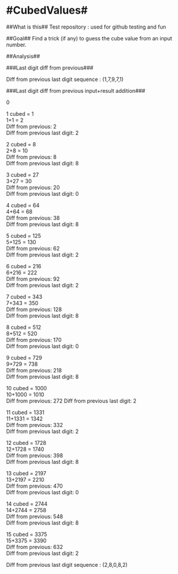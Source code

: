 #CubedValues#
===========

##What is this##
Test repository : used for github testing and fun

##Goal##
Find a trick (if any) to guess the cube value from an input number.

##Analysis##

###Last digit diff from previous###

Diff from previous last digit sequence : (1,7,9,7,1)

###Last digit diff from previous input+result addition###

0

1 cubed = 1  
1+1 = 2  
Diff from previous: 2  
Diff from previous last digit: 2

2 cubed = 8  
2+8 = 10  
Diff from previous: 8  
Diff from previous last digit: 8

3 cubed = 27  
3+27 = 30  
Diff from previous: 20  
Diff from previous last digit: 0

4 cubed = 64  
4+64 = 68  
Diff from previous: 38  
Diff from previous last digit: 8

5 cubed = 125  
5+125 = 130  
Diff from previous: 62  
Diff from previous last digit: 2

6 cubed = 216  
6+216 = 222  
Diff from previous: 92  
Diff from previous last digit: 2

7 cubed = 343  
7+343 = 350  
Diff from previous: 128  
Diff from previous last digit: 8

8 cubed = 512  
8+512 = 520  
Diff from previous: 170  
Diff from previous last digit: 0

9 cubed = 729  
9+729 = 738  
Diff from previous: 218  
Diff from previous last digit: 8

10 cubed = 1000  
10+1000 = 1010  
Diff from previous: 272
Diff from previous last digit: 2

11 cubed = 1331  
11+1331 = 1342  
Diff from previous: 332  
Diff from previous last digit: 2

12 cubed = 1728  
12+1728 = 1740  
Diff from previous: 398  
Diff from previous last digit: 8

13 cubed = 2197  
13+2197 = 2210  
Diff from previous: 470  
Diff from previous last digit: 0

14 cubed = 2744  
14+2744 = 2758  
Diff from previous: 548  
Diff from previous last digit: 8

15 cubed = 3375  
15+3375 = 3390  
Diff from previous: 632  
Diff from previous last digit: 2

Diff from previous last digit sequence : (2,8,0,8,2)
